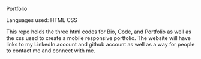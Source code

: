 Portfolio

Languages used:
HTML
CSS


This repo holds the three html codes for Bio, Code, and Portfolio as well as the css used to create a mobile responsive portfolio. The website will have links to my LinkedIn account and github account as well as a way for people to contact me and connect with me. 
